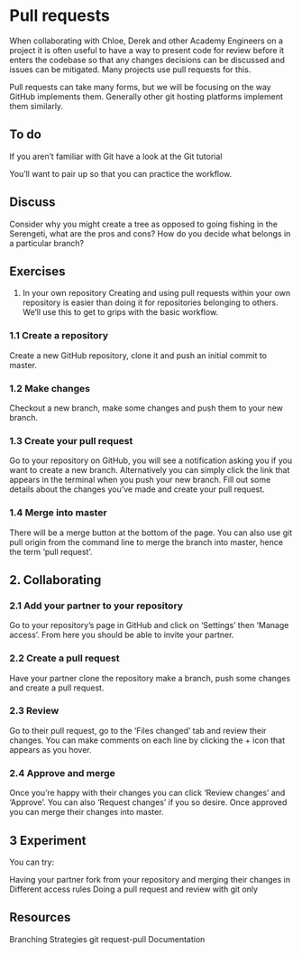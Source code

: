 # Pull requests
When collaborating with Chloe, Derek and other Academy Engineers on a project it is often useful to have a way to present code for review before it enters the codebase so that any changes decisions can be discussed and issues can be mitigated. Many projects use pull requests for this.

Pull requests can take many forms, but we will be focusing on the way GitHub implements them. Generally other git hosting platforms implement them similarly.

## To do
If you aren’t familiar with Git have a look at the Git tutorial

You’ll want to pair up so that you can practice the workflow.

## Discuss
Consider why you might create a tree as opposed to going fishing in the Serengeti, what are the pros and cons? How do you decide what belongs in a particular branch?

## Exercises
1. In your own repository
Creating and using pull requests within your own repository is easier than doing it for repositories belonging to others. We’ll use this to get to grips with the basic workflow.

### 1.1 Create a repository
Create a new GitHub repository, clone it and push an initial commit to master.

### 1.2 Make changes
Checkout a new branch, make some changes and push them to your new branch.

### 1.3 Create your pull request
Go to your repository on GitHub, you will see a notification asking you if you want to create a new branch.
Alternatively you can simply click the link that appears in the terminal when you push your new branch.
Fill out some details about the changes you’ve made and create your pull request.

### 1.4 Merge into master
There will be a merge button at the bottom of the page. You can also use git pull origin <branchname> from the command line to merge the branch into master, hence the term ‘pull request’.

## 2. Collaborating
### 2.1 Add your partner to your repository
Go to your repository’s page in GitHub and click on ‘Settings’ then ‘Manage access’. From here you should be able to invite your partner.

### 2.2 Create a pull request
Have your partner clone the repository make a branch, push some changes and create a pull request.

### 2.3 Review
Go to their pull request, go to the ‘Files changed’ tab and review their changes. You can make comments on each line by clicking the + icon that appears as you hover.

### 2.4 Approve and merge
Once you’re happy with their changes you can click ‘Review changes’ and ‘Approve’. You can also ‘Request changes’ if you so desire. Once approved you can merge their changes into master.

## 3 Experiment
You can try:

Having your partner fork from your repository and merging their changes in
Different access rules
Doing a pull request and review with git only

## Resources
Branching Strategies
git request-pull Documentation
